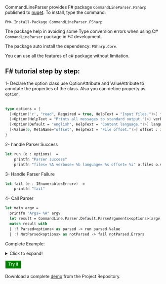 CommandLineParser provides F# package `CommandLineParser.FSharp` published to [nuget](https://www.nuget.org/packages/CommandLineParser.FSharp/). To install, type the command:

```
PM> Install-Package CommandLineParser.FSharp
```
The package help in avoiding some Type conversion errors when using C# `CommandLineParser` package in F# development.

The package auto install the dependency: `FSharp.Core`.

You can use all the features of c# package without limitation.

## F# tutorial step by step:
1- Declare the option class
  use OptionAttribute and ValueAttribute to annotate the properties of the class. Also you can define property as `option`.

```fs

type options = {
  [<Option('r', "read", Required = true, HelpText = "Input files.")>] files : string;
  [<Option(HelpText = "Prints all messages to standard output.")>] verbose : bool;
  [<Option(Default = "english", HelpText = "Content language.")>] language : string;  
  [<Value(0, MetaName="offset", HelpText = "File offset.")>] offset : int option;
}
```
2- handle Parser Success
```fs
let run (o : options)  =
    printfn "Parser success"
    printfn "files= %A verbose= %b language= %s offset= %i" o.files o.verbose o.language o.offset.Value
 ```   
3- Handle Parser Failure
```fs
let fail (e : IEnumerable<Error>)  =
    printfn "fail"
```  
4- Call Parser
```fs    
let main argv =
  printfn "Args= %A" argv
  let result = CommandLine.Parser.Default.ParseArguments<options>(argv)
  match result with
  | :? Parsed<options> as parsed -> run parsed.Value
  | :? NotParsed<options> as notParsed -> fail notParsed.Errors
```

 Complete Example:

  
<details>
  <summary>Click to expand!</summary>

```fs
type options = {
  [<Option('r', "read", Required = true, HelpText = "Input files.")>] files : string;
  [<Option(HelpText = "Prints all messages to standard output.")>] verbose : bool;
  [<Option(Default = "english", HelpText = "Content language.")>] language : string;  
  [<Value(0, MetaName="offset", HelpText = "File offset.")>] offset : int option;
}

let run (o : options)  =
    printfn "Parser success"
    printfn "files= %A verbose= %b language= %s offset= %i" 
      o.files o.verbose o.language o.offset.Value
    

let fail (e : IEnumerable<Error>)  =
    printfn "fail"
  
    
let main argv =
  printfn "Args= %A" argv
  let result = CommandLine.Parser.Default.ParseArguments<options>(argv)
  match result with
  | :? Parsed<options> as parsed -> run parsed.Value
  | :? NotParsed<options> as notParsed -> fail notParsed.Errors  

```

</details>

[<img src="media/tryit.png">](https://dotnetfiddle.net/MEeHMp)

Download a complete [demo](https://github.com/commandlineparser/commandline/blob/master/demo/fsharp-demo.fsx) from the Project Repository.

